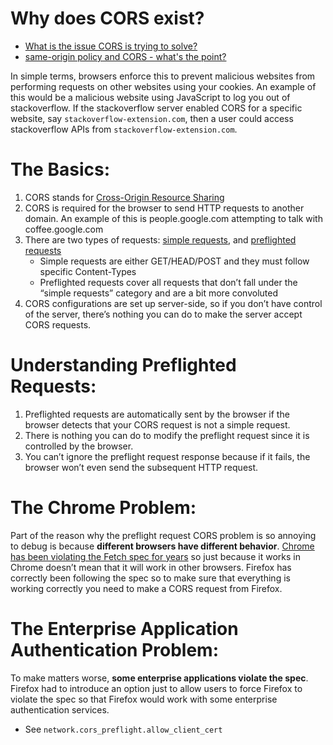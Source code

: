 # Why does CORS exist?

* [What is the issue CORS is trying to solve?](https://stackoverflow.com/a/27365346])
* [same-origin policy and CORS - what's the point?](https://stackoverflow.com/questions/29167428/same-origin-policy-and-cors-whats-the-point)

In simple terms, browsers enforce this to prevent malicious websites from performing requests on other websites using your cookies. An example of this would be a malicious website using JavaScript to log you out of stackoverflow. If the stackoverflow server enabled CORS for a specific website, say `stackoverflow-extension.com`, then a user could access stackoverflow APIs from `stackoverflow-extension.com`.

# The Basics:
1. CORS stands for [Cross-Origin Resource Sharing](https://developer.mozilla.org/en-US/docs/Web/HTTP/CORS)
2. CORS is required for the browser to send HTTP requests to another domain. An example of this is people.google.com attempting to talk with coffee.google.com
3. There are two types of requests: [simple requests](https://developer.mozilla.org/en-US/docs/Web/HTTP/CORS#simple_requests), and [preflighted requests](https://developer.mozilla.org/en-US/docs/Web/HTTP/CORS#preflighted_requests)
    * Simple requests are either GET/HEAD/POST and they must follow specific Content-Types
    * Preflighted requests cover all requests that don’t fall under the “simple requests” category and are a bit more convoluted
4. CORS configurations are set up server-side, so if you don’t have control of the server, there’s nothing you can do to make the server accept CORS requests.

# Understanding Preflighted Requests:
1. Preflighted requests are automatically sent by the browser if the browser detects that your CORS request is not a simple request.
2. There is nothing you can do to modify the preflight request since it is controlled by the browser.
3. You can’t ignore the preflight request response because if it fails, the browser won’t even send the subsequent HTTP request.

# The Chrome Problem:
Part of the reason why the preflight request CORS problem is so annoying to debug is because **different browsers have different behavior**. [Chrome has been violating the Fetch spec for years](https://bugs.chromium.org/p/chromium/issues/detail?id=775438) so just because it works in Chrome doesn’t mean that it will work in other browsers. Firefox has correctly been following the spec so to make sure that everything is working correctly you need to make a CORS request from Firefox.

# The Enterprise Application Authentication Problem:
To make matters worse, **some enterprise applications violate the spec**. Firefox had to introduce an option just to allow users to force Firefox to violate the spec so that Firefox would work with some enterprise authentication services.
* See `network.cors_preflight.allow_client_cert`
